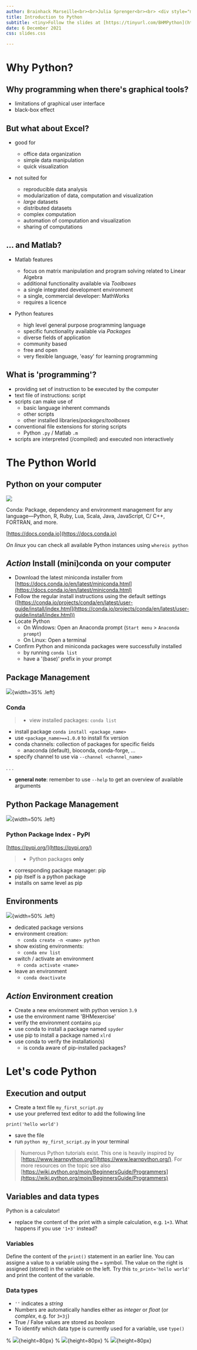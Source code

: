 ```yaml
---
author: Brainhack Marseille<br><br>Julia Sprenger<br><br> <div style="margin-top:100px; position:relative; float:right;"> ![](material/INT_logo.png){width=250px .left}</div><br><br><br>
title: Introduction to Python
subtitle: <tiny>Follow the slides at [https://tinyurl.com/BHMPython](https://tinyurl.com/BHMPython)</tiny>
date: 6 December 2021
css: slides.css

---
```


# Why Python?

## Why programming when there's graphical tools?
- limitations of graphical user interface
- black-box effect

## But what about Excel?

- good for
  - office data organization
  - simple data manipulation
  - quick visualization

- not suited for
  - reproducible data analysis
  - modularization of data, computation and visualization
  - *large* datasets
  - distributed datasets
  - complex computation
  - automation of computation and visualization
  - sharing of computations

## ... and Matlab?

- Matlab features
  - focus on matrix manipulation and program solving related to Linear Algebra
  - additional functionality available via *Toolboxes*
  - a single integrated development environment
  - a single, commercial developer: MathWorks
  - requires a licence

- Python features
  - high level general purpose programming language
  - specific functionality available via *Packages*
  - diverse fields of application
  - community based
  - free and open
  - very flexible language, 'easy' for learning programming

## What is 'programming'?

- providing set of instruction to be executed by the computer
- text file of instructions: script
- scripts can make use of
  - basic language inherent commands
  - other scripts
  - other installed libraries/*packages*/*toolboxes*
- conventional file extensions for storing scripts
  - Python `.py` /  Matlab `.m`
- scripts are interpreted (/compiled) and executed non interactively

# The Python World

## Python on your computer
![](material/python_world_1.svg)

Conda: Package, dependency and environment management for any language—Python, R, Ruby, Lua, Scala, Java, JavaScript, C/ C++, FORTRAN, and more.

[https://docs.conda.io](https://docs.conda.io)

_On linux_ you can check all available Python instances using `whereis python`

## _Action_ Install (mini)conda on your computer

- Download the latest miniconda installer from [https://docs.conda.io/en/latest/miniconda.html](https://docs.conda.io/en/latest/miniconda.html)
- Follow the regular install instructions using the default settings ([https://conda.io/projects/conda/en/latest/user-guide/install/index.html](https://conda.io/projects/conda/en/latest/user-guide/install/index.html))
- Locate Python
  - On Windows: Open an Anaconda prompt (`Start menu` > `Anaconda prompt`)
  - On Linux: Open a terminal
- Confirm Python and miniconda packages were successfully installed
  - by running `conda list`
  - have a '(base)' prefix in your prompt


## Package Management

![](material/conda_install.svg){width=35% .left}

### Conda
>- view installed packages: `conda list`
- install package `conda install <package_name>`
- use `<package_name>==1.0.0` to install fix version
- conda channels: collection of packages for specific fields
  - anaconda (default), bioconda, conda-forge, ...
- specify channel to use via `--channel <channel_name>`

. . .

- **general note**: remember to use `--help` to get an overview of available arguments

## Python Package Management

![](material/pip_install.svg){width=50% .left}

### Python Package Index - PyPI

[https://pypi.org/](https://pypi.org/)

>- Python packages **only**
- corresponding package manager: pip
- pip itself is a python package
- installs on same level as pip

## Environments

![](material/conda_envs.svg){width=50% .left}

- dedicated package versions
- environment creation:
  - `conda create -n <name> python`
- show existing environments:
  - `conda env list`
- switch / activate an environment
  - `conda activate <name>`
- leave an environment
  - `conda deactivate`

## _Action_ Environment creation

- Create a new environment with python version `3.9`
- use the environment name 'BHMexercise'
- verify the environment contains `pip`
- use conda to install a package named `spyder`
- use pip to install a package named `xlrd`
- use conda to verify the installation(s)
  - is conda aware of pip-installed packages?

# Let's code Python

## Execution and output

- Create a text file `my_first_script.py`
- use your preferred text editor to add the following line

```
print('hello world')
```

- save the file
- run `python my_first_script.py` in your terminal

> Numerous Python tutorials exist. This one is heavily inspired by [https://www.learnpython.org/](https://www.learnpython.org/).
> For more resources on the topic see also [https://wiki.python.org/moin/BeginnersGuide/Programmers](https://wiki.python.org/moin/BeginnersGuide/Programmers)

## Variables and data types

Python is a calculator!
- replace the content of the print with a simple calculation, e.g. `1+3`. What happens if you use `'1+3'` instead?

### Variables
Define the content of the `print()` statement in an earlier line. You can assigne a value to a variable using the `=` symbol. The value on the right is assigned (stored) in the variable on the left.
Try this `to_print='hello world'` and print the content of the variable.

### Data types
- `''` indicates a _string_
- Numbers are automatically handles either as _integer_ or _float_ (or _complex_, e.g. for `3+3j`)
- True / False values are stored as _boolean_
- To identify which data type is currently used for a variable, use `type()`


%  ![](material/logos/python.svg){height=80px}
%  ![](material/logos/matplotlib_logo.svg){height=80px}
%  ![](material/logos/jupyter.png){height=80px}
